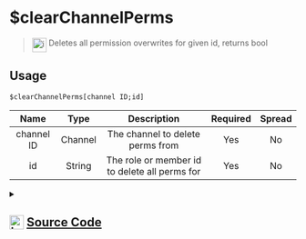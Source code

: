 # $clearChannelPerms
> <img align="top" src="https://upload.wikimedia.org/wikipedia/commons/thumb/e/e4/Infobox_info_icon.svg/160px-Infobox_info_icon.svg.png?20150409153300" alt="image" width="25" height="auto"> Deletes all permission overwrites for given id, returns bool
## Usage
```
$clearChannelPerms[channel ID;id]
```
| Name | Type | Description | Required | Spread
| :---: | :---: | :---: | :---: | :---: |
channel ID | Channel | The channel to delete perms from | Yes | No
id | String | The role or member id to delete all perms for | Yes | No
<details>
<summary>
    
## <img align="top" src="https://cdn4.iconfinder.com/data/icons/iconsimple-logotypes/512/github-512.png" alt="image" width="25" height="auto">  [Source Code](https://github.com/tryforge/ForgeScript-V2/blob/main/src/native/clearChannelPerms.ts)
    
</summary>
    
```ts
import { BaseChannel, PermissionFlagsBits, PermissionsString, TextChannel } from "discord.js"
import { ArgType, NativeFunction, Return } from "../structures"

export default new NativeFunction({
    name: "$clearChannelPerms",
    version: "1.0.3",
    description: "Deletes all permission overwrites for given id, returns bool",
    brackets: true,
    unwrap: true,
    args: [
        {
            name: "channel ID",
            description: "The channel to delete perms from",
            rest: false,
            required: true,
            type: ArgType.Channel,
            check: (i: BaseChannel) => i.isTextBased() && "permissionOverwrites" in i,
        },
        {
            name: "id",
            description: "The role or member id to delete all perms for",
            rest: false,
            required: true,
            type: ArgType.String,
        },
    ],
    async execute(ctx, [ch, id]) {
        const channel = ch as TextChannel
        return Return.success(!!(await channel.permissionOverwrites.delete(id)))
    },
})

```
    
</details>